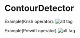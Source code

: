 # ContourDetector

Example(Krish operator):
![alt tag](https://pp.vk.me/c836738/v836738027/fa38/ZywIDpMSyIc.jpg)

Example(Prewitt operator)
![alt tag](https://pp.vk.me/c638923/v638923027/107d4/0lHARUsF3LQ.jpg)
